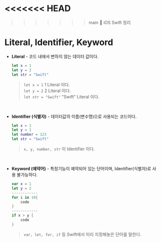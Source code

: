 <<<<<<< HEAD
=======

>>>>>>> main
  > 📝 iOS Swift 정리 
    
  # Literal, Identifier, Keyword


- **Literal**  - 코드 내에서 변하지 않는 데이터 값이다.
   ```swift
   let x = 1
   let y = 2 
   let str = "Swift"
   ```
   > `let x = 1`  1 Literal 이다.<br>
   > `let y = 2`  2 Literal 이다. <br>
   > `let str = "Swift"` "Swift" Literal 이다. <br>

<br>

- **Identifier (식별자)** - 데이터값의 이름(변수명)으로 사용되는 코드이다.
    ```swift
    let x = 1
    let y = 1 
    let number = 123
    let str = "Swift"
    ``` 
    > `x, y, number, str` 이 Identifier 이다. 
  
<br>

- **Keyword (예약어)** - 특정기능이 예약되어 있는 단어이며, Identifier(식별자)로 사용 불가능하다.

    ```swift
    var x = 1
    let y = 2
    ------------
    for i in 10{
        code
    }
    ------------
    if x > y {
        code
    }
    ```
    > `var, let, for, if` 등 Swift에서 미리 지정해놓은 단어를 말한다.
